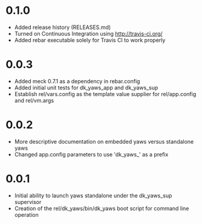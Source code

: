 0.1.0
=====

  * Added release history (RELEASES.md)
  * Turned on Continuous Integration using http://travis-ci.org/
  * Added rebar executable solely for Travis CI to work properly

0.0.3
=====

  * Added meck 0.7.1 as a dependency in rebar.config
  * Added initial unit tests for dk_yaws_app and dk_yaws_sup
  * Establish rel/vars.config as the template value supplier for rel/app.config and rel/vm.args

0.0.2
=====

  * More descriptive documentation on embedded yaws versus standalone yaws
  * Changed app.config parameters to use 'dk_yaws_' as a prefix

0.0.1
=====

  * Initial ability to launch yaws standalone under the dk_yaws_sup supervisor
  * Creation of the rel/dk_yaws/bin/dk_yaws boot script for command line operation
